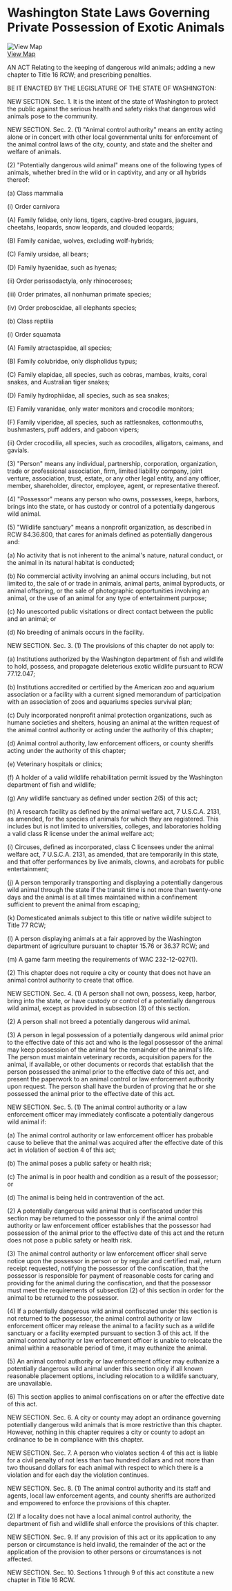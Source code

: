 # Washington State Laws Governing Private Possession of Exotic Animals

![View Map](../../images/us-map-icon.gif)  
[View Map](b4a2_exotic_animals.php)

AN ACT Relating to the keeping of dangerous wild animals; adding a new chapter
to Title 16 RCW; and prescribing penalties.

BE IT ENACTED BY THE LEGISLATURE OF THE STATE OF WASHINGTON:

NEW SECTION. Sec. 1. It is the intent of the state of Washington to protect
the public against the serious health and safety risks that dangerous wild
animals pose to the community.

NEW SECTION. Sec. 2. (1) "Animal control authority" means an entity acting
alone or in concert with other local governmental units for enforcement of the
animal control laws of the city, county, and state and the shelter and welfare
of animals.

(2) "Potentially dangerous wild animal" means one of the following types of
animals, whether bred in the wild or in captivity, and any or all hybrids
thereof:

(a) Class mammalia

(i) Order carnivora

(A) Family felidae, only lions, tigers, captive-bred cougars, jaguars,
cheetahs, leopards, snow leopards, and clouded leopards;

(B) Family canidae, wolves, excluding wolf-hybrids;

(C) Family ursidae, all bears;

(D) Family hyaenidae, such as hyenas;

(ii) Order perissodactyla, only rhinoceroses;

(iii) Order primates, all nonhuman primate species;

(iv) Order proboscidae, all elephants species;

(b) Class reptilia

(i) Order squamata

(A) Family atractaspidae, all species;

(B) Family colubridae, only dispholidus typus;

(C) Family elapidae, all species, such as cobras, mambas, kraits, coral
snakes, and Australian tiger snakes;

(D) Family hydrophiidae, all species, such as sea snakes;

(E) Family varanidae, only water monitors and crocodile monitors;

(F) Family viperidae, all species, such as rattlesnakes, cottonmouths,
bushmasters, puff adders, and gaboon vipers;

(ii) Order crocodilia, all species, such as crocodiles, alligators, caimans,
and gavials.

(3) "Person" means any individual, partnership, corporation, organization,
trade or professional association, firm, limited liability company, joint
venture, association, trust, estate, or any other legal entity, and any
officer, member, shareholder, director, employee, agent, or representative
thereof.

(4) "Possessor" means any person who owns, possesses, keeps, harbors, brings
into the state, or has custody or control of a potentially dangerous wild
animal.

(5) "Wildlife sanctuary" means a nonprofit organization, as described in RCW
84.36.800, that cares for animals defined as potentially dangerous and:

(a) No activity that is not inherent to the animal's nature, natural conduct,
or the animal in its natural habitat is conducted;

(b) No commercial activity involving an animal occurs including, but not
limited to, the sale of or trade in animals, animal parts, animal byproducts,
or animal offspring, or the sale of photographic opportunities involving an
animal, or the use of an animal for any type of entertainment purpose;

(c) No unescorted public visitations or direct contact between the public and
an animal; or

(d) No breeding of animals occurs in the facility.

NEW SECTION. Sec. 3. (1) The provisions of this chapter do not apply to:

(a) Institutions authorized by the Washington department of fish and wildlife
to hold, possess, and propagate deleterious exotic wildlife pursuant to RCW
77.12.047;

(b) Institutions accredited or certified by the American zoo and aquarium
association or a facility with a current signed memorandum of participation
with an association of zoos and aquariums species survival plan;

(c) Duly incorporated nonprofit animal protection organizations, such as
humane societies and shelters, housing an animal at the written request of the
animal control authority or acting under the authority of this chapter;

(d) Animal control authority, law enforcement officers, or county sheriffs
acting under the authority of this chapter;

(e) Veterinary hospitals or clinics;

(f) A holder of a valid wildlife rehabilitation permit issued by the
Washington department of fish and wildlife;

(g) Any wildlife sanctuary as defined under section 2(5) of this act;

(h) A research facility as defined by the animal welfare act, 7 U.S.C.A. 2131,
as amended, for the species of animals for which they are registered. This
includes but is not limited to universities, colleges, and laboratories
holding a valid class R license under the animal welfare act;

(i) Circuses, defined as incorporated, class C licensees under the animal
welfare act, 7 U.S.C.A. 2131, as amended, that are temporarily in this state,
and that offer performances by live animals, clowns, and acrobats for public
entertainment;

(j) A person temporarily transporting and displaying a potentially dangerous
wild animal through the state if the transit time is not more than twenty-one
days and the animal is at all times maintained within a confinement sufficient
to prevent the animal from escaping;

(k) Domesticated animals subject to this title or native wildlife subject to
Title 77 RCW;

(l) A person displaying animals at a fair approved by the Washington
department of agriculture pursuant to chapter 15.76 or 36.37 RCW; and

(m) A game farm meeting the requirements of WAC 232-12-027(1).

(2) This chapter does not require a city or county that does not have an
animal control authority to create that office.

NEW SECTION. Sec. 4. (1) A person shall not own, possess, keep, harbor, bring
into the state, or have custody or control of a potentially dangerous wild
animal, except as provided in subsection (3) of this section.

(2) A person shall not breed a potentially dangerous wild animal.

(3) A person in legal possession of a potentially dangerous wild animal prior
to the effective date of this act and who is the legal possessor of the animal
may keep possession of the animal for the remainder of the animal's life. The
person must maintain veterinary records, acquisition papers for the animal, if
available, or other documents or records that establish that the person
possessed the animal prior to the effective date of this act, and present the
paperwork to an animal control or law enforcement authority upon request. The
person shall have the burden of proving that he or she possessed the animal
prior to the effective date of this act.

NEW SECTION. Sec. 5. (1) The animal control authority or a law enforcement
officer may immediately confiscate a potentially dangerous wild animal if:

(a) The animal control authority or law enforcement officer has probable cause
to believe that the animal was acquired after the effective date of this act
in violation of section 4 of this act;

(b) The animal poses a public safety or health risk;

(c) The animal is in poor health and condition as a result of the possessor;
or

(d) The animal is being held in contravention of the act.

(2) A potentially dangerous wild animal that is confiscated under this section
may be returned to the possessor only if the animal control authority or law
enforcement officer establishes that the possessor had possession of the
animal prior to the effective date of this act and the return does not pose a
public safety or health risk.

(3) The animal control authority or law enforcement officer shall serve notice
upon the possessor in person or by regular and certified mail, return receipt
requested, notifying the possessor of the confiscation, that the possessor is
responsible for payment of reasonable costs for caring and providing for the
animal during the confiscation, and that the possessor must meet the
requirements of subsection (2) of this section in order for the animal to be
returned to the possessor.

(4) If a potentially dangerous wild animal confiscated under this section is
not returned to the possessor, the animal control authority or law enforcement
officer may release the animal to a facility such as a wildlife sanctuary or a
facility exempted pursuant to section 3 of this act. If the animal control
authority or law enforcement officer is unable to relocate the animal within a
reasonable period of time, it may euthanize the animal.

(5) An animal control authority or law enforcement officer may euthanize a
potentially dangerous wild animal under this section only if all known
reasonable placement options, including relocation to a wildlife sanctuary,
are unavailable.

(6) This section applies to animal confiscations on or after the effective
date of this act.

NEW SECTION. Sec. 6. A city or county may adopt an ordinance governing
potentially dangerous wild animals that is more restrictive than this chapter.
However, nothing in this chapter requires a city or county to adopt an
ordinance to be in compliance with this chapter.

NEW SECTION. Sec. 7. A person who violates section 4 of this act is liable for
a civil penalty of not less than two hundred dollars and not more than two
thousand dollars for each animal with respect to which there is a violation
and for each day the violation continues.

NEW SECTION. Sec. 8. (1) The animal control authority and its staff and
agents, local law enforcement agents, and county sheriffs are authorized and
empowered to enforce the provisions of this chapter.

(2) If a locality does not have a local animal control authority, the
department of fish and wildlife shall enforce the provisions of this chapter.

NEW SECTION. Sec. 9. If any provision of this act or its application to any
person or circumstance is held invalid, the remainder of the act or the
application of the provision to other persons or circumstances is not
affected.

NEW SECTION. Sec. 10. Sections 1 through 9 of this act constitute a new
chapter in Title 16 RCW.